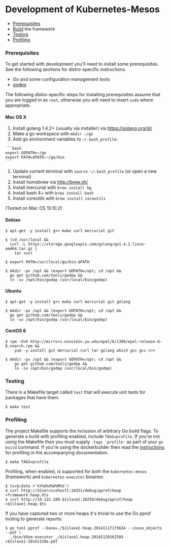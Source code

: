 Development of Kubernetes-Mesos
==

* [Prerequisites](#prerequisites)
* [Build](README.md#build) the framework
* [Testing](#testing)
* [Profiling](#profiling)

### Prerequisites
To get started with development you'll need to install some prerequisites.
See the following sections for distro-specific instructions.
* Go and some configuration management tools
* [godep][2]

The following distro-specific steps for installing prerequisites assume that you are logged in as `root`, otherwise you will need to insert `sudo` where appropriate.

#### Mac OS X

1. Install golang 1.4.2+ (usually via installer) via https://golang.org/dl/
  1. Make a go workspace with `mkdir ~/go`
  1. Add go environment variables to `~/.bash_profile`: 
    
    ```bash
    export GOPATH=~/go
    export PATH=$PATH:~/go/bin
    ```
      
  1. Update current terminal with `source ~/.bash_profile` (or open a new terminal)
1. Install homebrew via http://brew.sh/
1. Install mercurial with `brew install hg`
1. Install bash 4+ with `brew install bash`
1. Install coreutils with `brew install coreutils`

(Tested on Mac OS 10.10.2)

#### Debian

```shell
$ apt-get -y install g++ make curl mercurial git

$ (cd /usr/local &&
  curl -L https://storage.googleapis.com/golang/go1.4.2.linux-amd64.tar.gz |
    tar xvz)

$ export PATH=/usr/local/go/bin:$PATH

$ mkdir -pv /opt && (export GOPATH=/opt; cd /opt &&
  go get github.com/tools/godep &&
  ln -sv /opt/bin/godep /usr/local/bin/godep)
```

#### Ubuntu
```shell
$ apt-get -y install g++ make curl mercurial git golang

$ mkdir -pv /opt && (export GOPATH=/opt; cd /opt &&
  go get github.com/tools/godep &&
  ln -sv /opt/bin/godep /usr/local/bin/godep)
```

#### CentOS 6
```shell
$ rpm -Uvh http://mirrors.einstein.yu.edu/epel/6/i386/epel-release-6-8.noarch.rpm &&
    yum -y install git mercurial curl tar golang which gcc gcc-c++

$ mkdir -pv /opt && (export GOPATH=/opt; cd /opt &&
    go get github.com/tools/godep &&
    ln -sv /opt/bin/godep /usr/local/bin/godep)
```

### Testing

There is a Makefile target called `test` that will execute unit tests for packages that have them.
```shell
$ make test
```

### Profiling

The project Makefile supports the inclusion of arbitrary Go build flags.
To generate a build with profiling enabled, include `TAGS=profile`.
If you're not using the Makefile then you must supply `-tags 'profile'` as part of your `go build` command.
If you're using the dockerbuilder then read the [instructions][3] for profiling in the accompanying documentation.

```shell
$ make TAGS=profile
```

Profiling, when enabled, is supported for both the `kubernetes-mesos` (framework) and `kubernetes-executor` binaries:
```shell
$ ts=$(date +'%Y%m%d%H%M%S')
$ curl http://${servicehost}:10251/debug/pprof/heap >framework.heap.$ts
$ curl http://10.132.189.${slave}:10250/debug/pprof/heap >${slave}.heap.$ts
```

If you have captured two or more heaps it's trivial to use the Go pprof tooling to generate reports:
```shell
$ go tool pprof --base=./${slave}.heap.20141117175634 --inuse_objects --pdf \
  ./bin/k8sm-executor ./${slave}.heap.20141120162503 >${slave}-20141120a.pdf
```

[1]: https://github.com/mesosphere/kubernetes-mesos#build
[2]: https://github.com/tools/godep
[3]: hack/dockerbuild/README.md#profiling
